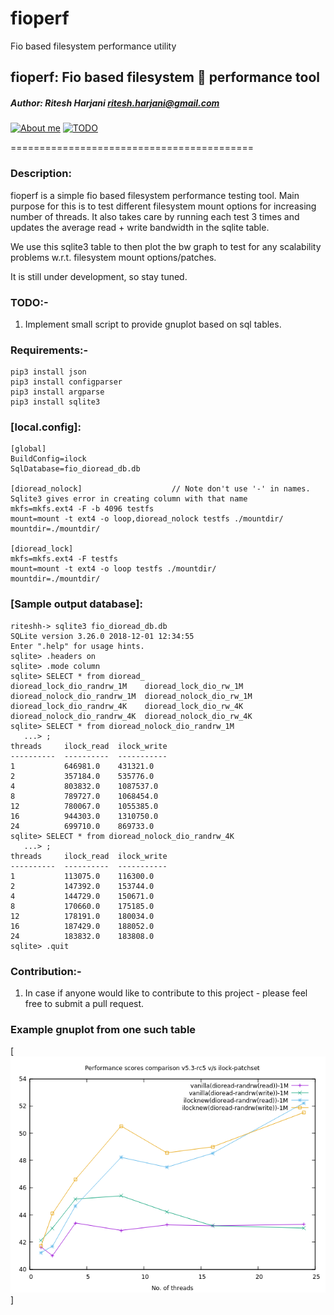 # fioperf
Fio based filesystem performance utility

## fioperf:	Fio based filesystem :open_file_folder: performance tool
##### Author:	Ritesh Harjani <ritesh.harjani@gmail.com>

[![About me](https://img.shields.io/badge/author-riteshh-brightgreen.svg)](https://github.com/riteshharjani)
[![TODO](https://img.shields.io/badge/development-TODO-lightgrey.svg)](#todo-)

==========================================

### Description:
fioperf is a simple fio based filesystem performance testing tool.
Main purpose for this is to test different filesystem mount options for
increasing number of threads. It also takes care by running each test 3 times
and updates the average read + write bandwidth in the sqlite table.

We use this sqlite3 table to then plot the bw graph to test for any scalability problems
w.r.t. filesystem mount options/patches.

It is still under development, so stay tuned.

### TODO:-
1. Implement small script to provide gnuplot based on sql tables.

### Requirements:-
```
pip3 install json
pip3 install configparser
pip3 install argparse
pip3 install sqlite3
```
### [local.config]:
```
[global]
BuildConfig=ilock
SqlDatabase=fio_dioread_db.db

[dioread_nolock]					// Note don't use '-' in names. Sqlite3 gives error in creating column with that name
mkfs=mkfs.ext4 -F -b 4096 testfs
mount=mount -t ext4 -o loop,dioread_nolock testfs ./mountdir/
mountdir=./mountdir/

[dioread_lock]
mkfs=mkfs.ext4 -F testfs
mount=mount -t ext4 -o loop testfs ./mountdir/
mountdir=./mountdir/
```

### [Sample output database]:
```
riteshh-> sqlite3 fio_dioread_db.db
SQLite version 3.26.0 2018-12-01 12:34:55
Enter ".help" for usage hints.
sqlite> .headers on
sqlite> .mode column
sqlite> SELECT * from dioread_
dioread_lock_dio_randrw_1M    dioread_lock_dio_rw_1M        dioread_nolock_dio_randrw_1M  dioread_nolock_dio_rw_1M
dioread_lock_dio_randrw_4K    dioread_lock_dio_rw_4K        dioread_nolock_dio_randrw_4K  dioread_nolock_dio_rw_4K
sqlite> SELECT * from dioread_nolock_dio_randrw_1M
   ...> ;
threads     ilock_read  ilock_write
----------  ----------  -----------
1           646981.0    431321.0
2           357184.0    535776.0
4           803832.0    1087537.0
8           789727.0    1068454.0
12          780067.0    1055385.0
16          944303.0    1310750.0
24          699710.0    869733.0
sqlite> SELECT * from dioread_nolock_dio_randrw_4K
   ...> ;
threads     ilock_read  ilock_write
----------  ----------  -----------
1           113075.0    116300.0
2           147392.0    153744.0
4           144729.0    150671.0
8           170660.0    175185.0
12          178191.0    180034.0
16          187429.0    188052.0
24          183832.0    183808.0
sqlite> .quit
```
### Contribution:-
1. In case if anyone would like to contribute to this project - please feel free to submit a pull request.

### Example gnuplot from one such table
[![GNUPLOT](https://raw.githubusercontent.com/riteshharjani/LinuxStudy/master/ext4/fio-output/vanilla-vs-ilocknew-randrw-dioread-nolock-1M.png)]
